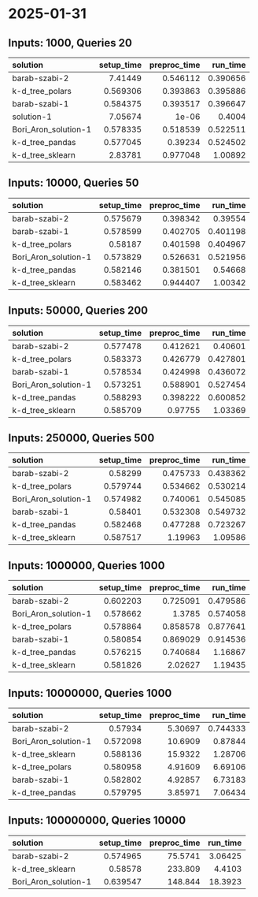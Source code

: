 # 2025-01-31

## Inputs: 1000, Queries 20

| solution             |   setup_time |   preproc_time |   run_time |
|:---------------------|-------------:|---------------:|-----------:|
| barab-szabi-2        |     7.41449  |       0.546112 |   0.390656 |
| k-d_tree_polars      |     0.569306 |       0.393863 |   0.395886 |
| barab-szabi-1        |     0.584375 |       0.393517 |   0.396647 |
| solution-1           |     7.05674  |       1e-06    |   0.4004   |
| Bori_Aron_solution-1 |     0.578335 |       0.518539 |   0.522511 |
| k-d_tree_pandas      |     0.577045 |       0.39234  |   0.524502 |
| k-d_tree_sklearn     |     2.83781  |       0.977048 |   1.00892  |

## Inputs: 10000, Queries 50

| solution             |   setup_time |   preproc_time |   run_time |
|:---------------------|-------------:|---------------:|-----------:|
| barab-szabi-2        |     0.575679 |       0.398342 |   0.39554  |
| barab-szabi-1        |     0.578599 |       0.402705 |   0.401198 |
| k-d_tree_polars      |     0.58187  |       0.401598 |   0.404967 |
| Bori_Aron_solution-1 |     0.573829 |       0.526631 |   0.521956 |
| k-d_tree_pandas      |     0.582146 |       0.381501 |   0.54668  |
| k-d_tree_sklearn     |     0.583462 |       0.944407 |   1.00342  |

## Inputs: 50000, Queries 200

| solution             |   setup_time |   preproc_time |   run_time |
|:---------------------|-------------:|---------------:|-----------:|
| barab-szabi-2        |     0.577478 |       0.412621 |   0.40601  |
| k-d_tree_polars      |     0.583373 |       0.426779 |   0.427801 |
| barab-szabi-1        |     0.578534 |       0.424998 |   0.436072 |
| Bori_Aron_solution-1 |     0.573251 |       0.588901 |   0.527454 |
| k-d_tree_pandas      |     0.588293 |       0.398222 |   0.600852 |
| k-d_tree_sklearn     |     0.585709 |       0.97755  |   1.03369  |

## Inputs: 250000, Queries 500

| solution             |   setup_time |   preproc_time |   run_time |
|:---------------------|-------------:|---------------:|-----------:|
| barab-szabi-2        |     0.58299  |       0.475733 |   0.438362 |
| k-d_tree_polars      |     0.579744 |       0.534662 |   0.530214 |
| Bori_Aron_solution-1 |     0.574982 |       0.740061 |   0.545085 |
| barab-szabi-1        |     0.58401  |       0.532308 |   0.549732 |
| k-d_tree_pandas      |     0.582468 |       0.477288 |   0.723267 |
| k-d_tree_sklearn     |     0.587517 |       1.19963  |   1.09586  |

## Inputs: 1000000, Queries 1000

| solution             |   setup_time |   preproc_time |   run_time |
|:---------------------|-------------:|---------------:|-----------:|
| barab-szabi-2        |     0.602203 |       0.725091 |   0.479586 |
| Bori_Aron_solution-1 |     0.578662 |       1.3785   |   0.574058 |
| k-d_tree_polars      |     0.578864 |       0.858578 |   0.877641 |
| barab-szabi-1        |     0.580854 |       0.869029 |   0.914536 |
| k-d_tree_pandas      |     0.576215 |       0.740684 |   1.16867  |
| k-d_tree_sklearn     |     0.581826 |       2.02627  |   1.19435  |

## Inputs: 10000000, Queries 1000

| solution             |   setup_time |   preproc_time |   run_time |
|:---------------------|-------------:|---------------:|-----------:|
| barab-szabi-2        |     0.57934  |        5.30697 |   0.744333 |
| Bori_Aron_solution-1 |     0.572098 |       10.6909  |   0.87844  |
| k-d_tree_sklearn     |     0.588136 |       15.9322  |   1.28706  |
| k-d_tree_polars      |     0.580958 |        4.91609 |   6.69106  |
| barab-szabi-1        |     0.582802 |        4.92857 |   6.73183  |
| k-d_tree_pandas      |     0.579795 |        3.85971 |   7.06434  |

## Inputs: 100000000, Queries 10000

| solution             |   setup_time |   preproc_time |   run_time |
|:---------------------|-------------:|---------------:|-----------:|
| barab-szabi-2        |     0.574965 |        75.5741 |    3.06425 |
| k-d_tree_sklearn     |     0.58578  |       233.809  |    4.4103  |
| Bori_Aron_solution-1 |     0.639547 |       148.844  |   18.3923  |